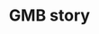 ---
title: GMB story
slug: gmb-story
description: "Coming soon!"
thumbnail:
    url: "gmb-story/thumb.jpg"
    alt: "Het GMB verhaal"
blurred:
    url: "gmb-story/thumb-blur.jpg"
    alt: "Het GMB Verhaal"
intro: 
  - title: "de GMB story"
    mobile:
      paragraph:
      - line: "Dit verhaal is jammer genoeg nog niet beschikbaar. Probeer het later nog een keer."
    desktop:
      paragraph: 
      - line: "Dit verhaal is jammer genoeg nog niet beschikbaar."
      - line: "Probeer het later nog een keer."
created: 20/01/2017
active: true
enabled: false
order: 1
---